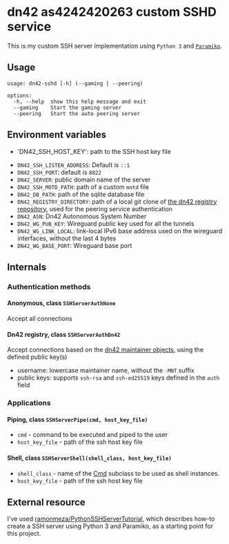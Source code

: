 # dn42 as4242420263 custom SSHD service

This is my custom SSH server implementation using `Python 3` and [`Paramiko`](https://github.com/paramiko/paramiko/).

## Usage

```
usage: dn42-sshd [-h] (--gaming | --peering)

options:
  -h, --help  show this help message and exit
  --gaming    Start the gaming server
  --peering   Start the auto peering server
```

## Environment variables

- 'DN42_SSH_HOST_KEY': path to the SSH host key file
* `DN42_SSH_LISTEN_ADDRESS`: Default is `::1`
* `DN42_SSH_PORT`: default is `8022`
* `DN42_SERVER`: public domain name of the server
* `DN42_SSH_MOTD_PATH`: path of a custom `motd` file
* `DN42_DB_PATH`: path of the sqlite database file
* `DN42_REGISTRY_DIRECTORY`: path of a local git clone of [the dn42 registry repository](https://git.dn42.dev/dn42/registry), used for the peering service authentication
* `DN42_ASN`: Dn42 Autonomous System Number
* `DN42_WG_PUB_KEY`: Wireguard public key used for all the tunnels
* `DN42_WG_LINK_LOCAL`: link-local IPv6 base address used on the wireguard interfaces, without the last 4 bytes
* `DN42_WG_BASE_PORT`: Wireguard base port

## Internals

### Authentication methods

#### Anonymous, class `SSHServerAuthNone`

Accept all connections

#### Dn42 registry, class `SSHServerAuthDn42`

Accept connections based on the [dn42 maintainer objects](https://dn42.eu/howto/Registry-Authentication#how-authentication-works_authentication-using-an-ssh-key_auth-attribute-format-when-using-an-ssh-key), using the defined public key(s)

* username: lowercase maintainer name, without the `-MNT` suffix
* public keys: supports `ssh-rsa` and `ssh-ed25519` keys defined in the `auth` field

### Applications

#### Piping, class `SSHServerPipe(cmd, host_key_file)`

* `cmd` - command to be executed and piped to the user
* `host_key_file` - path of the ssh host key file

#### Shell, class `SSHServerShell(shell_class, host_key_file)`

* `shell_class` - name of the [Cmd](https://docs.python.org/3/library/cmd.html) subclass to be used as shell instances.
* `host_key_file` - path of the ssh host key file

## External resource

I've used [ramonmeza/PythonSSHServerTutorial](https://github.com/ramonmeza/PythonSSHServerTutorial/),
which describes how-to create a SSH server using Python 3 and Paramiko, as a starting point for this project.
